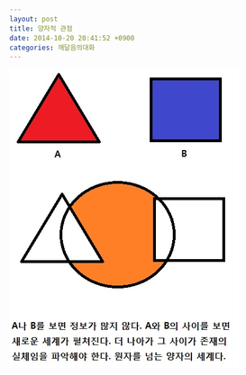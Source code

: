 ```yaml
---
layout: post
title: 양자적 관점
date: 2014-10-20 20:41:52 +0900
categories: 깨달음의대화
---
```





<img src="files/attach/images/198/112/529/1.jpg" alt="1.jpg" width="407" height="531" />